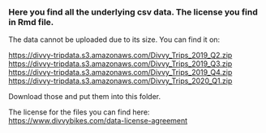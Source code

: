 ### Here you find all the underlying csv data. The license you find in Rmd file. 

The data cannot be uploaded due to its size. You can find it on:

https://divvy-tripdata.s3.amazonaws.com/Divvy_Trips_2019_Q2.zip
https://divvy-tripdata.s3.amazonaws.com/Divvy_Trips_2019_Q3.zip
https://divvy-tripdata.s3.amazonaws.com/Divvy_Trips_2019_Q4.zip
https://divvy-tripdata.s3.amazonaws.com/Divvy_Trips_2020_Q1.zip

Download those and put them into this folder.

The license for the files you can find here:
https://www.divvybikes.com/data-license-agreement
